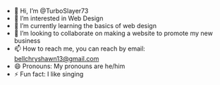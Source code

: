 - 👋 Hi, I’m @TurboSlayer73
- 👀 I’m interested in Web Design
- 🌱 I’m currently learning the basics of web design
- 💞️ I’m looking to collaborate on making a website to promote my new business
- 📫 How to reach me, you can reach by email: bellchryshawn13@gmail.com
- 😄 Pronouns: My pronouns are he/him
- ⚡ Fun fact: I like singing

<!---
TurboSlayer73/TurboSlayer73 is a ✨ special ✨ repository because its `README.md` (this file) appears on your GitHub profile.
You can click the Preview link to take a look at your changes.
--->
